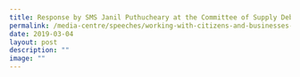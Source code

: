 ```yaml
---
title: Response by SMS Janil Puthucheary at the Committee of Supply Debate
permalink: /media-centre/speeches/working-with-citizens-and-businesses-to-embrace-digital-transformation/
date: 2019-03-04
layout: post
description: ""
image: ""
---
```

